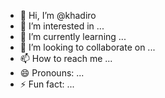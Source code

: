 - 👋 Hi, I’m @khadiro
- 👀 I’m interested in ...
- 🌱 I’m currently learning ...
- 💞️ I’m looking to collaborate on ...
- 📫 How to reach me ...
- 😄 Pronouns: ...
- ⚡ Fun fact: ...

<!---
khadiro/khadiro is a ✨ special ✨ repository because its `README.md` (this file) appears on your GitHub profile.
You can click the Preview link to take a look at your changes.
--->
